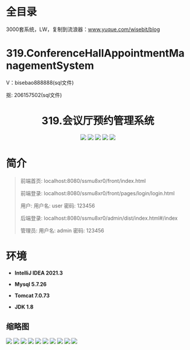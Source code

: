 # 全目录

3000套系统，LW，复制到流浪器：www.yuque.com/wisebit/blog

# 319.ConferenceHallAppointmentManagementSystem

<p>V：bisebao888888(sql文件)</p>
<p>抠: 206157502(sql文件)</p>

<p><h1 align="center">319.会议厅预约管理系统</h1></p>


<p align="center">
	<img src="https://img.shields.io/badge/jdk-1.8-orange.svg"/>
    <img src="https://img.shields.io/badge/spring-5.x-lightgrey.svg"/>
    <img src="https://img.shields.io/badge/springmvc-3.x-blue.svg"/>
    <img src="https://img.shields.io/badge/mybatis-5.x-yellow.svg"/>
    <img src="https://img.shields.io/badge/vue-3.x-blue.svg"/>
</p>

# 简介
>
> 
>
> 前端首页: localhost:8080/ssmu8xr0/front/index.html
>
> 前端登录: localhost:8080/ssmu8xr0/front/pages/login/login.html
>
> 用户: 用户名: user 密码: 123456
>
> 后端登录: localhost:8080/ssmu8xr0/admin/dist/index.html#/index
>
> 管理员: 用户名: admin 密码: 123456
>

# 环境

- <b>IntelliJ IDEA 2021.3</b>

- <b>Mysql 5.7.26</b>

- <b>Tomcat 7.0.73</b>

- <b>JDK 1.8</b>




## 缩略图

![](https://bitwise.oss-cn-heyuan.aliyuncs.com/2024/9/10/c4c1ce7c-3abc-487b-96f0-c6c56cf89563.png)
![](https://bitwise.oss-cn-heyuan.aliyuncs.com/2024/9/10/e32eeab0-6749-4900-9e46-7cd89c32657b.png)
![](https://bitwise.oss-cn-heyuan.aliyuncs.com/2024/9/10/b05cda88-01f9-4da4-a8f2-7ec2d887f214.png)
![](https://bitwise.oss-cn-heyuan.aliyuncs.com/2024/9/10/6da8a1a1-d207-4d02-89c5-8d5bab774511.png)
![](https://bitwise.oss-cn-heyuan.aliyuncs.com/2024/9/10/3e7d1fdb-d245-455a-992b-6c6178a6d033.png)
![](https://bitwise.oss-cn-heyuan.aliyuncs.com/2024/9/10/96ba2b3e-5205-433d-a6a4-da76f632538d.png)
![](https://bitwise.oss-cn-heyuan.aliyuncs.com/2024/9/10/60a83bf5-67d4-408f-8014-a2ab3193c5e9.png)
![](https://bitwise.oss-cn-heyuan.aliyuncs.com/2024/9/10/0d0b51f9-0074-40c1-83e5-8658862ccde6.png)
![](https://bitwise.oss-cn-heyuan.aliyuncs.com/2024/9/10/e0cafc61-1133-4d5c-954b-509d6a241e61.png)
![](https://bitwise.oss-cn-heyuan.aliyuncs.com/2024/9/10/0397dfc7-97be-4ea4-96c3-f5713df1475f.png)




